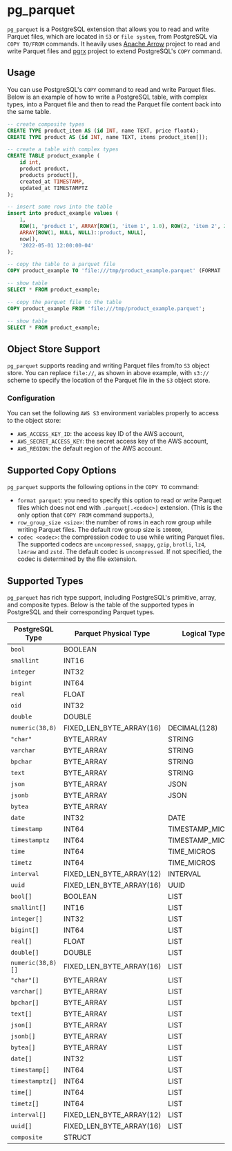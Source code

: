 # pg_parquet
`pg_parquet` is a PostgreSQL extension that allows you to read and write Parquet files, which are located in `S3` or `file system`, from PostgreSQL via `COPY TO/FROM` commands. It heavily uses [Apache Arrow](https://arrow.apache.org/rust/arrow/) project to read and write Parquet files and [pgrx](https://github.com/pgcentralfoundation/pgrx) project to extend PostgreSQL's `COPY` command.

## Usage
You can use PostgreSQL's `COPY` command to read and write Parquet files. Below is an example of how to write a PostgreSQL table, with complex types, into a Parquet file and then to read the Parquet file content back into the same table.

```sql
-- create composite types
CREATE TYPE product_item AS (id INT, name TEXT, price float4);
CREATE TYPE product AS (id INT, name TEXT, items product_item[]);

-- create a table with complex types
CREATE TABLE product_example (
    id int,
    product product,
    products product[],
    created_at TIMESTAMP,
    updated_at TIMESTAMPTZ
);

-- insert some rows into the table
insert into product_example values (
    1,
    ROW(1, 'product 1', ARRAY[ROW(1, 'item 1', 1.0), ROW(2, 'item 2', 2.0), NULL]::product_item[])::product,
    ARRAY[ROW(1, NULL, NULL)::product, NULL],
    now(),
    '2022-05-01 12:00:00-04'
);

-- copy the table to a parquet file
COPY product_example TO 'file:///tmp/product_example.parquet' (FORMAT 'parquet', CODEC 'gzip');

-- show table
SELECT * FROM product_example;

-- copy the parquet file to the table
COPY product_example FROM 'file:///tmp/product_example.parquet';

-- show table
SELECT * FROM product_example;
```

## Object Store Support
`pg_parquet` supports reading and writing Parquet files from/to `S3` object store. You can replace `file://`, as shown in above example, with `s3://` scheme to specify the location of the Parquet file in the `S3` object store.

### Configuration
You can set the following `AWS S3` environment variables properly to access to the object store:
- `AWS_ACCESS_KEY_ID`: the access key ID of the AWS account,
- `AWS_SECRET_ACCESS_KEY`: the secret access key of the AWS account,
- `AWS_REGION`: the default region of the AWS account.

## Supported Copy Options
`pg_parquet` supports the following options in the `COPY TO` command:
- `format parquet`: you need to specify this option to read or write Parquet files which does not end with `.parquet[.<codec>]` extension. (This is the only option that `COPY FROM` command supports.),
- `row_group_size <size>`: the number of rows in each row group while writing Parquet files. The default row group size is `100000`,
- `codec <codec>`: the compression codec to use while writing Parquet files. The supported codecs are `uncompressed`, `snappy`, `gzip`, `brotli`, `lz4`, `lz4raw` and `zstd`. The default codec is `uncompressed`. If not specified, the codec is determined by the file extension.

## Supported Types
`pg_parquet` has rich type support, including PostgreSQL's primitive, array, and composite types. Below is the table of the supported types in PostgreSQL and their corresponding Parquet types.

| PostgreSQL Type   | Parquet Physical Type     | Logical Type     |
|-------------------|---------------------------|------------------|
| `bool`            | BOOLEAN                   |                  |
| `smallint`        | INT16                     |                  |
| `integer`         | INT32                     |                  |
| `bigint`          | INT64                     |                  |
| `real`            | FLOAT                     |                  |
| `oid`             | INT32                     |                  |
| `double`          | DOUBLE                    |                  |
| `numeric(38,8)`   | FIXED_LEN_BYTE_ARRAY(16)  | DECIMAL(128)     |
| `"char"`          | BYTE_ARRAY                | STRING           |
| `varchar`         | BYTE_ARRAY                | STRING           |
| `bpchar`          | BYTE_ARRAY                | STRING           |
| `text`            | BYTE_ARRAY                | STRING           |
| `json`            | BYTE_ARRAY                | JSON             |
| `jsonb`           | BYTE_ARRAY                | JSON             |
| `bytea`           | BYTE_ARRAY                |                  |
| `date`            | INT32                     | DATE             |
| `timestamp`       | INT64                     | TIMESTAMP_MICROS |
| `timestamptz`     | INT64                     | TIMESTAMP_MICROS |
| `time`            | INT64                     | TIME_MICROS      |
| `timetz`          | INT64                     | TIME_MICROS      |
| `interval`        | FIXED_LEN_BYTE_ARRAY(12)  | INTERVAL         |
| `uuid`            | FIXED_LEN_BYTE_ARRAY(16)  | UUID             |
| `bool[]`          | BOOLEAN                   | LIST             |
| `smallint[]`      | INT16                     | LIST             |
| `integer[]`       | INT32                     | LIST             |
| `bigint[]`        | INT64                     | LIST             |
| `real[]`          | FLOAT                     | LIST             |
| `double[]`        | DOUBLE                    | LIST             |
| `numeric(38,8)[]` | FIXED_LEN_BYTE_ARRAY(16)  | LIST             |
| `"char"[]`        | BYTE_ARRAY                | LIST             |
| `varchar[]`       | BYTE_ARRAY                | LIST             |
| `bpchar[]`        | BYTE_ARRAY                | LIST             |
| `text[]`          | BYTE_ARRAY                | LIST             |
| `json[]`          | BYTE_ARRAY                | LIST             |
| `jsonb[]`         | BYTE_ARRAY                | LIST             |
| `bytea[]`         | BYTE_ARRAY                | LIST             |
| `date[]`          | INT32                     | LIST             |
| `timestamp[]`     | INT64                     | LIST             |
| `timestamptz[]`   | INT64                     | LIST             |
| `time[]`          | INT64                     | LIST             |
| `timetz[]`        | INT64                     | LIST             |
| `interval[]`      | FIXED_LEN_BYTE_ARRAY(12)  | LIST             |
| `uuid[]`          | FIXED_LEN_BYTE_ARRAY(16)  | LIST             |
| `composite`       | STRUCT                    |                  |
